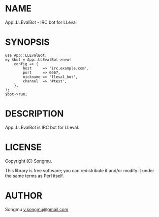 # NAME

App::LLEvalBot - IRC bot for LLeval

# SYNOPSIS

    use App::LLEvalBot;
    my $bot = App::LLEvalBot->new(
        config => {
            host     => 'irc.example.com',
            port     => 6667,
            nickname => 'lleval_bot',
            channel  => '#test',
        },
    );
    $bot->run;

# DESCRIPTION

App::LLEvalBot is IRC bot for LLeval.

# LICENSE

Copyright (C) Songmu.

This library is free software; you can redistribute it and/or modify
it under the same terms as Perl itself.

# AUTHOR

Songmu <y.songmu@gmail.com>
